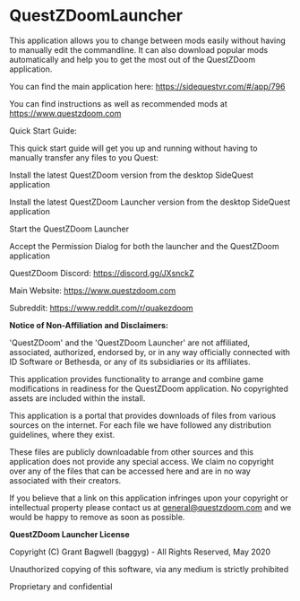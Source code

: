 # QuestZDoomLauncher

This application allows you to change between mods easily without having to manually edit the commandline. It can also download popular mods automatically and help you to get the most out of the QuestZDoom application.

You can find the main application here: https://sidequestvr.com/#/app/796

You can find instructions as well as recommended mods at https://www.questzdoom.com

Quick Start Guide:

This quick start guide will get you up and running without having to manually transfer any files to you Quest:

Install the latest QuestZDoom version from the desktop SideQuest application

Install the latest QuestZDoom Launcher version from the desktop SideQuest application

Start the QuestZDoom Launcher

Accept the Permission Dialog for both the launcher and the QuestZDoom application

QuestZDoom Discord: https://discord.gg/JXsnckZ

Main Website: https://www.questzdoom.com

Subreddit: https://www.reddit.com/r/quakezdoom

<b>Notice of Non-Affiliation and Disclaimers:</b>

'QuestZDoom' and the 'QuestZDoom Launcher' are not affiliated, associated, authorized, endorsed by, or in any way officially connected with ID Software or Bethesda, or any of its subsidiaries or its affiliates.

This application provides functionality to arrange and combine game modifications in readiness for the QuestZDoom application. No copyrighted assets are included within the install.

This application is a portal that provides downloads of files from various sources on the internet. For each file we have followed any distribution guidelines, where they exist.

These files are publicly downloadable from other sources and this application does not provide any special access. We claim no copyright over any of the files that can be accessed here and are in no way associated with their creators.

If you believe that a link on this application infringes upon your copyright or intellectual property please contact us at general@questzdoom.com and we would be happy to remove as soon as possible.

<b>QuestZDoom Launcher License</b>

Copyright (C) Grant Bagwell (baggyg) - All Rights Reserved, May 2020

Unauthorized copying of this software, via any medium is strictly prohibited

Proprietary and confidential
